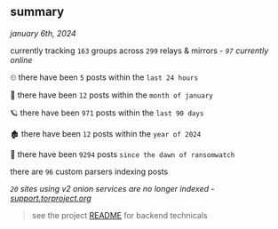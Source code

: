 
## summary
_january 6th, 2024_

currently tracking `163` groups across `299` relays & mirrors - _`97` currently online_

⏲ there have been `5` posts within the `last 24 hours`

🦈 there have been `12` posts within the `month of january`

🪐 there have been `971` posts within the `last 90 days`

🏚 there have been `12` posts within the `year of 2024`

🦕 there have been `9294` posts `since the dawn of ransomwatch`

there are `96` custom parsers indexing posts

_`20` sites using v2 onion services are no longer indexed - [support.torproject.org](https://support.torproject.org/onionservices/v2-deprecation/)_

> see the project [README](https://github.com/joshhighet/ransomwatch#ransomwatch--) for backend technicals
